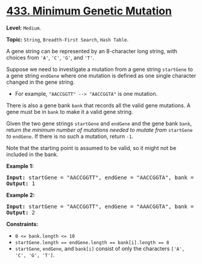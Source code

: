 # [433. Minimum Genetic Mutation](https://leetcode.com/problems/minimum-genetic-mutation/)

**Level:** `Medium`.

**Topic:** `String`, `Breadth-First Search`, `Hash Table`.

A gene string can be represented by an 8-character long string, with choices from <code>'A'</code>, <code>'C'</code>, <code>'G'</code>, and <code>'T'</code>.

Suppose we need to investigate a mutation from a gene string <code>startGene</code> to a gene string <code>endGene</code> where one mutation is defined as one single character changed in the gene string.

<ul>
 <li>For example, <code>"AACCGGTT" --&gt; "AACCGGTA"</code> is one mutation.</li>
</ul>

There is also a gene bank <code>bank</code> that records all the valid gene mutations. A gene must be in <code>bank</code> to make it a valid gene string.

Given the two gene strings <code>startGene</code> and <code>endGene</code> and the gene bank <code>bank</code>, return <em>the minimum number of mutations needed to mutate from </em><code>startGene</code><em> to </em><code>endGene</code>. If there is no such a mutation, return <code>-1</code>.

Note that the starting point is assumed to be valid, so it might not be included in the bank.

<strong>Example 1:</strong>

<pre><strong>Input:</strong> startGene = "AACCGGTT", endGene = "AACCGGTA", bank = ["AACCGGTA"]
<strong>Output:</strong> 1
</pre>

<strong>Example 2:</strong>

<pre><strong>Input:</strong> startGene = "AACCGGTT", endGene = "AAACGGTA", bank = ["AACCGGTA","AACCGCTA","AAACGGTA"]
<strong>Output:</strong> 2
</pre>

<strong>Constraints:</strong>

<ul>
 <li><code>0 &lt;= bank.length &lt;= 10</code></li>
 <li><code>startGene.length == endGene.length == bank[i].length == 8</code></li>
 <li><code>startGene</code>, <code>endGene</code>, and <code>bank[i]</code> consist of only the characters <code>['A', 'C', 'G', 'T']</code>.</li>
</ul>
